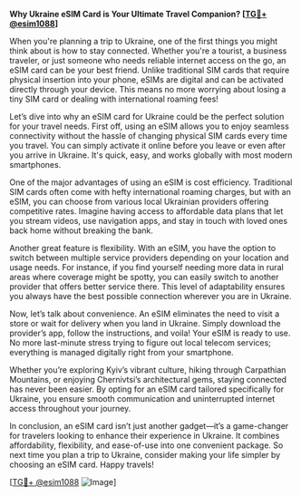 **Why Ukraine eSIM Card is Your Ultimate Travel Companion? [[TG💪+ @esim1088](https://t.me/s/esim1088)]**

When you're planning a trip to Ukraine, one of the first things you might think about is how to stay connected. Whether you're a tourist, a business traveler, or just someone who needs reliable internet access on the go, an eSIM card can be your best friend. Unlike traditional SIM cards that require physical insertion into your phone, eSIMs are digital and can be activated directly through your device. This means no more worrying about losing a tiny SIM card or dealing with international roaming fees!

Let’s dive into why an eSIM card for Ukraine could be the perfect solution for your travel needs. First off, using an eSIM allows you to enjoy seamless connectivity without the hassle of changing physical SIM cards every time you travel. You can simply activate it online before you leave or even after you arrive in Ukraine. It's quick, easy, and works globally with most modern smartphones. 

One of the major advantages of using an eSIM is cost efficiency. Traditional SIM cards often come with hefty international roaming charges, but with an eSIM, you can choose from various local Ukrainian providers offering competitive rates. Imagine having access to affordable data plans that let you stream videos, use navigation apps, and stay in touch with loved ones back home without breaking the bank.

Another great feature is flexibility. With an eSIM, you have the option to switch between multiple service providers depending on your location and usage needs. For instance, if you find yourself needing more data in rural areas where coverage might be spotty, you can easily switch to another provider that offers better service there. This level of adaptability ensures you always have the best possible connection wherever you are in Ukraine.

Now, let’s talk about convenience. An eSIM eliminates the need to visit a store or wait for delivery when you land in Ukraine. Simply download the provider’s app, follow the instructions, and voila! Your eSIM is ready to use. No more last-minute stress trying to figure out local telecom services; everything is managed digitally right from your smartphone.

Whether you’re exploring Kyiv’s vibrant culture, hiking through Carpathian Mountains, or enjoying Chernivtsi’s architectural gems, staying connected has never been easier. By opting for an eSIM card tailored specifically for Ukraine, you ensure smooth communication and uninterrupted internet access throughout your journey.

In conclusion, an eSIM card isn’t just another gadget—it’s a game-changer for travelers looking to enhance their experience in Ukraine. It combines affordability, flexibility, and ease-of-use into one convenient package. So next time you plan a trip to Ukraine, consider making your life simpler by choosing an eSIM card. Happy travels!

[[TG💪+ @esim1088](https://t.me/s/esim1088) ![Image](https://i.postimg.cc/Y0z9fWf4/image.png)]